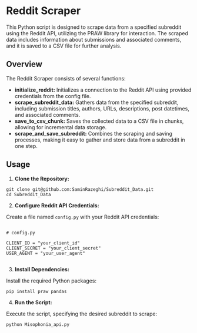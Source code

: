 <!DOCTYPE html>
<html lang="en">
<head>
  <meta charset="UTF-8">
  <meta name="viewport" content="width=device-width, initial-scale=1.0">
</head>
<body>

  <h1>Reddit Scraper</h1>

  <p>This Python script is designed to scrape data from a specified subreddit using the Reddit API, utilizing the PRAW library for interaction. The scraped data includes information about submissions and associated comments, and it is saved to a CSV file for further analysis.</p>

  <h2>Overview</h2>

  <p>The Reddit Scraper consists of several functions:</p>

  <ul>
    <li><strong>initialize_reddit:</strong> Initializes a connection to the Reddit API using provided credentials from the config file.</li>
    <li><strong>scrape_subreddit_data:</strong> Gathers data from the specified subreddit, including submission titles, authors, URLs, descriptions, post datetimes, and associated comments.</li>
    <li><strong>save_to_csv_chunk:</strong> Saves the collected data to a CSV file in chunks, allowing for incremental data storage.</li>
    <li><strong>scrape_and_save_subreddit:</strong> Combines the scraping and saving processes, making it easy to gather and store data from a subreddit in one step.</li>
  </ul>

  <h2>Usage</h2>

  <ol>
    <li><strong>Clone the Repository:</strong></li>
  </ol>

  <pre><code>git clone git@github.com:SaminRazeghi/Subreddit_Data.git
cd Subreddit_Data</code></pre>

  <ol start="2">
    <li><strong>Configure Reddit API Credentials:</strong></li>
  </ol>

  <p>Create a file named <code>config.py</code> with your Reddit API credentials:</p>

  <pre><code>
# config.py

CLIENT_ID = "your_client_id"
CLIENT_SECRET = "your_client_secret"
USER_AGENT = "your_user_agent"
  </code></pre>

  <ol start="3">
    <li><strong>Install Dependencies:</strong></li>
  </ol>

  <p>Install the required Python packages:</p>

  <pre><code>pip install praw pandas</code></pre>

  <ol start="4">
    <li><strong>Run the Script:</strong></li>
  </ol>

  <p>Execute the script, specifying the desired subreddit to scrape:</p>

  <pre><code>python Misophonia_api.py
